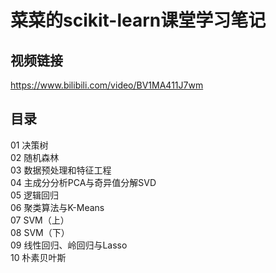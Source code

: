 # 菜菜的scikit-learn课堂学习笔记
## 视频链接
https://www.bilibili.com/video/BV1MA411J7wm
## 目录
01 决策树<br>
02 随机森林<br>
03 数据预处理和特征工程<br>
04 主成分分析PCA与奇异值分解SVD<br>
05 逻辑回归<br>
06 聚类算法与K-Means<br>
07 SVM（上）<br>
08 SVM（下）<br>
09 线性回归、岭回归与Lasso<br>
10 朴素贝叶斯
